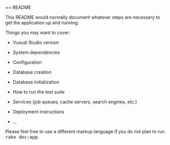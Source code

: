 == README

This README would normally document whatever steps are necessary to get the
application up and running.

Things you may want to cover:

* Vusual Studio version

* System dependencies

* Configuration

* Database creation

* Database initialization

* How to run the test suite

* Services (job queues, cache servers, search engines, etc.)

* Deployment instructions

* ...


Please feel free to use a different markup language if you do not plan to run
<tt>rake doc:app</tt>.
